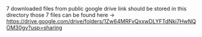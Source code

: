7 downloaded files from public google drive link should be stored in this directory
those 7 files can be found here -> https://drive.google.com/drive/folders/1Zw64MRFvQxxwDLYFTdNki7HwNQOM30gy?usp=sharing
